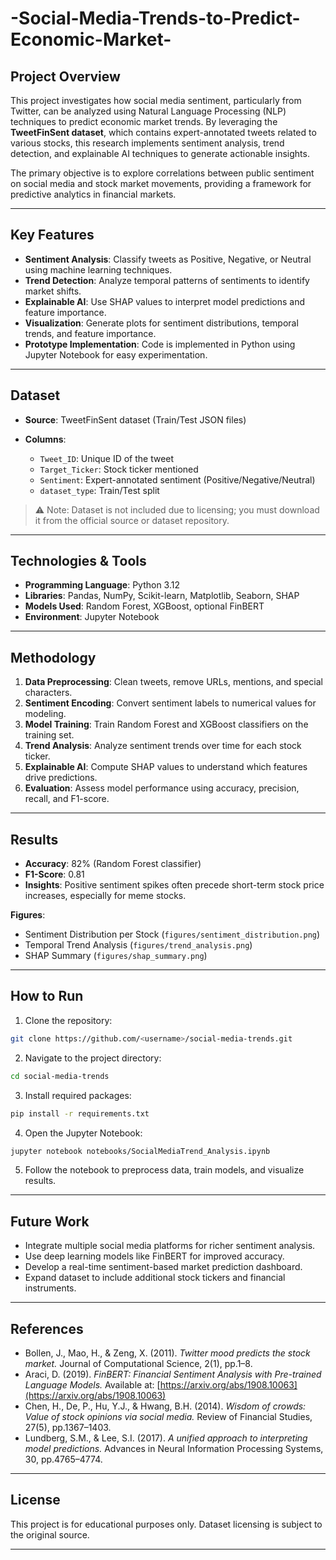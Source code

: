 # -Social-Media-Trends-to-Predict-Economic-Market-

## Project Overview

This project investigates how social media sentiment, particularly from Twitter, can be analyzed using Natural Language Processing (NLP) techniques to predict economic market trends. By leveraging the **TweetFinSent dataset**, which contains expert-annotated tweets related to various stocks, this research implements sentiment analysis, trend detection, and explainable AI techniques to generate actionable insights.

The primary objective is to explore correlations between public sentiment on social media and stock market movements, providing a framework for predictive analytics in financial markets.

---

## Key Features

* **Sentiment Analysis**: Classify tweets as Positive, Negative, or Neutral using machine learning techniques.
* **Trend Detection**: Analyze temporal patterns of sentiments to identify market shifts.
* **Explainable AI**: Use SHAP values to interpret model predictions and feature importance.
* **Visualization**: Generate plots for sentiment distributions, temporal trends, and feature importance.
* **Prototype Implementation**: Code is implemented in Python using Jupyter Notebook for easy experimentation.

---

## Dataset

* **Source**: TweetFinSent dataset (Train/Test JSON files)
* **Columns**:

  * `Tweet_ID`: Unique ID of the tweet
  * `Target_Ticker`: Stock ticker mentioned
  * `Sentiment`: Expert-annotated sentiment (Positive/Negative/Neutral)
  * `dataset_type`: Train/Test split

> ⚠️ Note: Dataset is not included due to licensing; you must download it from the official source or dataset repository.

---

## Technologies & Tools

* **Programming Language**: Python 3.12
* **Libraries**: Pandas, NumPy, Scikit-learn, Matplotlib, Seaborn, SHAP
* **Models Used**: Random Forest, XGBoost, optional FinBERT
* **Environment**: Jupyter Notebook

---



## Methodology

1. **Data Preprocessing**: Clean tweets, remove URLs, mentions, and special characters.
2. **Sentiment Encoding**: Convert sentiment labels to numerical values for modeling.
3. **Model Training**: Train Random Forest and XGBoost classifiers on the training set.
4. **Trend Analysis**: Analyze sentiment trends over time for each stock ticker.
5. **Explainable AI**: Compute SHAP values to understand which features drive predictions.
6. **Evaluation**: Assess model performance using accuracy, precision, recall, and F1-score.

---

## Results

* **Accuracy**: 82% (Random Forest classifier)
* **F1-Score**: 0.81
* **Insights**: Positive sentiment spikes often precede short-term stock price increases, especially for meme stocks.

**Figures**:

* Sentiment Distribution per Stock (`figures/sentiment_distribution.png`)
* Temporal Trend Analysis (`figures/trend_analysis.png`)
* SHAP Summary (`figures/shap_summary.png`)

---

## How to Run

1. Clone the repository:

```bash
git clone https://github.com/<username>/social-media-trends.git
```

2. Navigate to the project directory:

```bash
cd social-media-trends
```

3. Install required packages:

```bash
pip install -r requirements.txt
```

4. Open the Jupyter Notebook:

```bash
jupyter notebook notebooks/SocialMediaTrend_Analysis.ipynb
```

5. Follow the notebook to preprocess data, train models, and visualize results.

---

## Future Work

* Integrate multiple social media platforms for richer sentiment analysis.
* Use deep learning models like FinBERT for improved accuracy.
* Develop a real-time sentiment-based market prediction dashboard.
* Expand dataset to include additional stock tickers and financial instruments.

---

## References

* Bollen, J., Mao, H., & Zeng, X. (2011). *Twitter mood predicts the stock market.* Journal of Computational Science, 2(1), pp.1–8.
* Araci, D. (2019). *FinBERT: Financial Sentiment Analysis with Pre-trained Language Models.* Available at: [https://arxiv.org/abs/1908.10063](https://arxiv.org/abs/1908.10063)
* Chen, H., De, P., Hu, Y.J., & Hwang, B.H. (2014). *Wisdom of crowds: Value of stock opinions via social media.* Review of Financial Studies, 27(5), pp.1367–1403.
* Lundberg, S.M., & Lee, S.I. (2017). *A unified approach to interpreting model predictions.* Advances in Neural Information Processing Systems, 30, pp.4765–4774.

---

## License

This project is for educational purposes only. Dataset licensing is subject to the original source.

---




